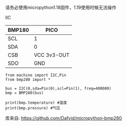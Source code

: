 请务必使用micropython1.18固件，1.19使用时候无法操作

IIC

|BMP180|PICO|
|-|-|
|SCL|1|
|SDA|0|
|CSB|VCC 3v3-OUT|
|SDO|GND|

```
from machine import I2C,Pin
from bmp280 import *

bus = I2C(0,sda=Pin(0),scl=Pin(1), freq=400000)
bmp = BMP280(bus)

print(bmp.temperature) #温度
print(bmp.pressure) #气压
```

库来自: https://github.com/Dafvid/micropython-bmp280
